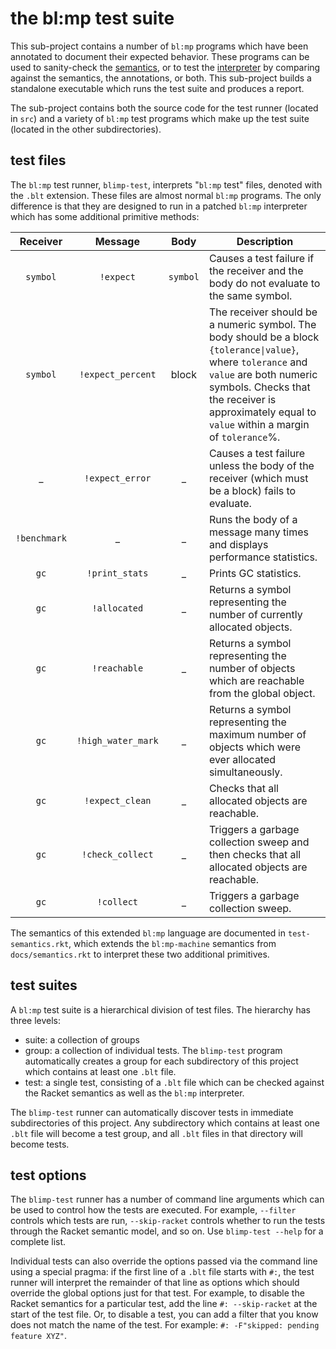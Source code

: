 # the bl:mp test suite

This sub-project contains a number of `bl:mp` programs which have been annotated to document their expected behavior. These programs can be used to sanity-check the [semantics](../docs/semantics.rkt), or to test the [interpreter](../blimp/README.md) by comparing against the semantics, the annotations, or both. This sub-project builds a standalone executable which runs the test suite and produces a report.

The sub-project contains both the source code for the test runner (located in `src`) and a variety of `bl:mp` test programs which make up the test suite (located in the other subdirectories).

## test files
The `bl:mp` test runner, `blimp-test`, interprets "`bl:mp` test" files, denoted with the `.blt` extension. These files are almost normal `bl:mp` programs. The only difference is that they are designed to run in a patched `bl:mp` interpreter which has some additional primitive methods:

 Receiver |     Message     |   Body   | Description
:--------:|:---------------:|:--------:|---------------------------------------
|`symbol` |    `!expect`    | `symbol` | Causes a test failure if the receiver and the body do not evaluate to the same symbol.
|`symbol` | `!expect_percent`| block   | The receiver should be a numeric symbol. The body should be a block `{tolerance\|value}`, where `tolerance` and `value` are both numeric symbols. Checks that the receiver is approximately equal to `value` within a margin of `tolerance`%.
|   _     | `!expect_error` |     _    | Causes a test failure unless the body of the receiver (which must be a block) fails to evaluate.
| `!benchmark` |     _      |     _    | Runs the body of a message many times and displays performance statistics.
|  `gc`   | `!print_stats`  |     _    | Prints GC statistics.
|  `gc`   | `!allocated`    |     _    | Returns a symbol representing the number of currently allocated objects.
|  `gc`   | `!reachable`    |     _    | Returns a symbol representing the number of objects which are reachable from the global object.
|  `gc`   | `!high_water_mark` |     _    | Returns a symbol representing the maximum number of objects which were ever allocated simultaneously.
|  `gc`   | `!expect_clean` |    _     | Checks that all allocated objects are reachable.
|  `gc`   | `!check_collect` |   _     | Triggers a garbage collection sweep and then checks that all allocated objects are reachable.
|  `gc`   | `!collect`     |     _     | Triggers a garbage collection sweep.

The semantics of this extended `bl:mp` language are documented in `test-semantics.rkt`, which extends the `bl:mp-machine` semantics from `docs/semantics.rkt` to interpret these two additional primitives.

## test suites
A `bl:mp` test suite is a hierarchical division of test files. The hierarchy has three levels:
* suite: a collection of groups
* group: a collection of individual tests. The `blimp-test` program automatically creates a group for each subdirectory of this project which contains at least one `.blt` file.
* test: a single test, consisting of a `.blt` file which can be checked against the Racket semantics as well as the `bl:mp` interpreter.

The `blimp-test` runner can automatically discover tests in immediate subdirectories of this project. Any subdirectory which contains at least one `.blt` file will become a test group, and all `.blt` files in that directory will become tests.

## test options
The `blimp-test` runner has a number of command line arguments which can be used to control how the tests are executed. For example, `--filter` controls which tests are run, `--skip-racket` controls whether to run the tests through the Racket semantic model, and so on. Use `blimp-test --help` for a complete list.

Individual tests can also override the options passed via the command line using a special pragma: if the first line of a `.blt` file starts with `#:`, the test runner will interpret the remainder of that line as options which should override the global options just for that test. For example, to disable the Racket semantics for a particular test, add the line `#: --skip-racket` at the start of the test file. Or, to disable a test, you can add a filter that you know does not match the name of the test. For example: `#: -F"skipped: pending feature XYZ"`.
